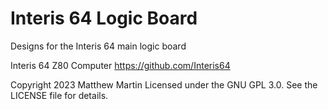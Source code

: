 # Interis 64 Logic Board

Designs for the Interis 64 main logic board

Interis 64 Z80 Computer
https://github.com/Interis64

Copyright 2023 Matthew Martin
Licensed under the GNU GPL 3.0. See the LICENSE file for details.
